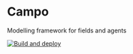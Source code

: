 # Campo

Modelling framework for fields and agents




[![Build and deploy](https://github.com/computationalgeography/campo/workflows/Build%20and%20deploy/badge.svg)](https://github.com/computationalgeography/campo/actions)

